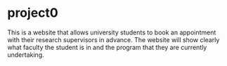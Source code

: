 # project0
This is a website that allows university students to book an appointment with their research supervisors in advance. The website will show clearly what faculty the student is in and the program that they are currently undertaking.
